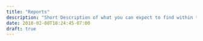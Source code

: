 ```yaml
---
title: "Reports"
description: "Short Description of what you can expect to find within these docs."
date: 2018-02-08T18:24:45-07:00
draft: true
---
```

